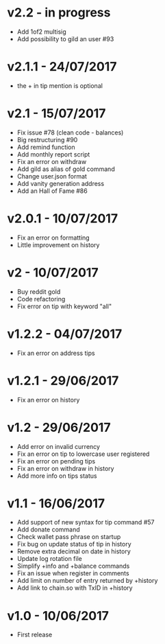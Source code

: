 # v2.2 - in progress
- Add 1of2 multisig
- Add possibility to gild an user #93

# v2.1.1 - 24/07/2017
- the + in tip mention is optional 

# v2.1 - 15/07/2017
- Fix issue #78 (clean code - balances)
- Big restructuring #90
- Add remind function
- Add monthly report script
- Fix an error on withdraw
- Add gild as alias of gold command
- Change user.json format
- Add vanity generation address
- Add an Hall of Fame #86

# v2.0.1 - 10/07/2017
- Fix an error on formatting
- Little improvement on history

# v2 - 10/07/2017
- Buy reddit gold
- Code refactoring
- Fix error on tip with keyword "all"

# v1.2.2 - 04/07/2017
- Fix an error on address tips

# v1.2.1 - 29/06/2017
- Fix an error on history

# v1.2 - 29/06/2017
- Add error on invalid currency
- Fix an error on tip to lowercase user registered
- Fix an error on pending tips
- Fix an error on withdraw in history
- Add more info on tips status

# v1.1 - 16/06/2017
- Add support of new syntax for tip command #57
- Add donate command
- Check wallet pass phrase on startup
- Fix bug on update status of tip in history
- Remove extra decimal on date in history
- Update log rotation file
- Simplify +info and +balance commands
- Fix an issue when register in comments
- Add limit on number of entry returned by +history
- Add link to chain.so with TxID in +history

# v1.0 - 10/06/2017
- First release